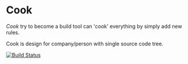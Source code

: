 # Cook

*Cook* try to become a build tool can 'cook' everything by simply add new rules.

Cook is design for company/person with single source code tree.

[![Build Status](https://api.travis-ci.org/timgreen/cook.png)](http://travis-ci.org/timgreen/cook)

